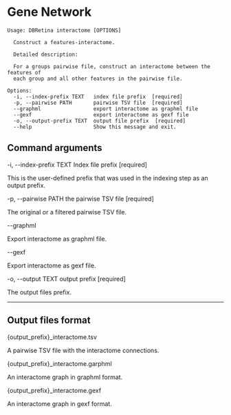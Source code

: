 # Gene Network

```
Usage: DBRetina interactome [OPTIONS]

  Construct a features-interactome.

  Detailed description:

  For a groups pairwise file, construct an interactome between the features of
  each group and all other features in the pairwise file.

Options:
  -i, --index-prefix TEXT   index file prefix  [required]
  -p, --pairwise PATH       pairwise TSV file  [required]
  --graphml                 export interactome as graphml file
  --gexf                    export interactome as gexf file
  -o, --output-prefix TEXT  output file prefix  [required]
  --help                    Show this message and exit.
```

## Command arguments

<span class="cmd"> -i, --index-prefix TEXT   Index file prefix  [required] </span>

This is the user-defined prefix that was used in the indexing step as an output prefix.

<span class="cmd">  -p, --pairwise PATH  the pairwise TSV file  [required] </span>

The original or a filtered pairwise TSV file.

<span class="cmd"> --graphml </span>

Export interactome as graphml file.

<span class="cmd"> --gexf </span>

Export interactome as gexf file.

<span class="cmd"> -o, --output TEXT    output prefix  [required] </span>

The output files prefix.


<hr class="fancy-hr">


## Output files format

<span class="cmd"> {output_prefix}_interactome.tsv </span>

A pairwise TSV file with the interactome connections.

<span class="cmd"> {output_prefix}_interactome.garphml </span>

An interactome graph in graphml format.

<span class="cmd"> {output_prefix}_interactome.gexf </span>

An interactome graph in gexf format.